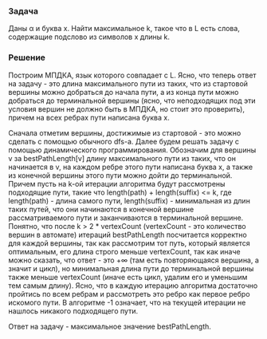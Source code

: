 ### Задача
Даны α и буква x. Найти максимальное k, такое что в L есть слова, содержащие подслово из символов x длины k.
### Решение
Построим МПДКА, язык которого совпадает с L. Ясно, что теперь ответ на задачу - это длина максимального пути из таких, что из стартовой вершины можно добраться до начала пути, а из конца пути можно добраться до терминальной вершины (ясно, что неподходящих под эти условия вершин не должно быть в МПДКА, но стоит это проверить), причем на всех ребрах пути написана буква x.

Сначала отметим вершины, достижимые из стартовой - это можно сделать с помощью обычного dfs-а. Далее будем решать задачу с помощью динамического программирования. Обозначим для вершины v за bestPathLength[v] длину максимального пути из таких, что он начинается в v, на каждом ребре этого пути написана буква x, а также из конечной вершины этого пути можно дойти до терминальной. Причем пусть на k-ой итерации алгоритма будут рассмотрены подходящие пути, такие что length(path) + length(suffix) <= k, где length(path) - длина самого пути, length(suffix) - минимальная из длин таких путей, что они начинаются в конечной вершине рассматриваемого пути и заканчиваются в терминальной вершине. Понятно, что после k > 2 * vertexCount (vertexCount - это количество вершин в автомате) итераций bestPathLength посчитается корректно для каждой вершины, так как рассмотрим тот путь, который является оптимальным, его длина строго меньше vertexCount, так как иначе можно сказать, что ответ - это +∞ (там есть повторяющаяся вершина, а значит и цикл), но минимальная длина пути до терминальной вершины также меньше vertexCount (иначе есть цикл, удалим его и уменьшим тем самым длину). Ясно, что в каждую итерацию алгоритма достаточно пройтись по всем ребрам и рассмотреть это ребро как первое ребро искомого пути. В алгоритме -1 означает, что на текущей итерации не нашлось никакого подходящего пути.

Ответ на задачу - максимальное значение bestPathLength.
